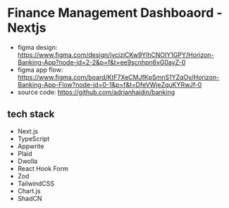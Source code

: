 # Finance Management Dashboaord - Nextjs

- figma design: https://www.figma.com/design/jvcjzjCKw9YlhCNOIY1GPY/Horizon-Banking-App?node-id=2-2&p=f&t=ee9scnhpn6vG0ayZ-0
- figma app flow: https://www.figma.com/board/KtF7XeCMJfKpSmnS1YZqOv/Horizon-Banking-App-Flow?node-id=0-1&p=f&t=DfeVWjeZquKYRwJf-0
- source code: https://github.com/adrianhajdin/banking


## tech stack

- Next.js
- TypeScript
- Appwrite
- Plaid
- Dwolla
- React Hook Form
- Zod
- TailwindCSS
- Chart.js
- ShadCN